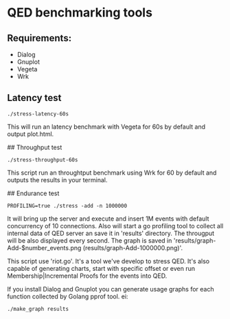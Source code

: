 
# QED benchmarking tools

## Requirements:
* Dialog
* Gnuplot
* Vegeta
* Wrk

## Latency test
```
./stress-latency-60s
```
This will run an latency benchmark with Vegeta for 60s by default and output plot.html.

## Throughput test
```
./stress-throughput-60s
```
This script run an throughtput benchmark using Wrk for 60 by default and outputs the results in your terminal.

## Endurance test
```
PROFILING=true ./stress -add -n 1000000
```
It will bring up the server and execute and insert 1M events with default concurrency of 10 connections. Also will start a go profiling tool to collect all internal data of QED server an save it in 'results' directory.
The througput will be also displayed every second.
The graph is saved in 'results/graph-Add-$number_events.png (results/graph-Add-1000000.png)'.

This script use 'riot.go'. It's a tool we've develop to stress QED. It's also capable of generating charts, start with specific offset or even run Membership|Incremental Proofs for the events into QED.

If you install Dialog and Gnuplot you can generate usage graphs for each function collected by Golang pprof tool. ei:
```
./make_graph results
```







